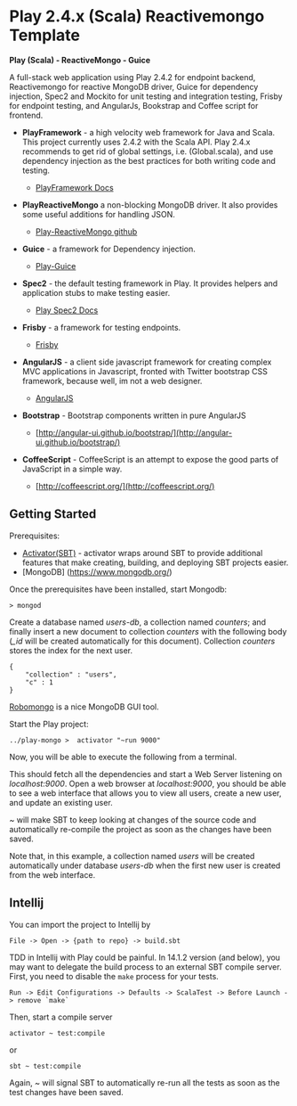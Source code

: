 Play 2.4.x (Scala) Reactivemongo Template
===========

**Play (Scala) - ReactiveMongo - Guice**

A full-stack web application using Play 2.4.2 for endpoint backend, Reactivemongo for reactive MongoDB driver, Guice
 for dependency injection, Spec2 and Mockito for unit testing and integration testing, Frisby for endpoint testing, and 
 AngularJs, Bookstrap and Coffee script for frontend.


* **PlayFramework** - a high velocity web framework for Java and Scala. This project currently uses 2.4.2 with the 
Scala API. Play 2.4.x recommends to get rid of global settings, i.e. (Global.scala), and use dependency injection as the best practices for both writing code and testing.
  * [PlayFramework Docs](http://www.playframework.com/documentation/)

* **PlayReactiveMongo**  a non-blocking MongoDB driver. It also provides some useful additions for handling JSON.
  * [Play-ReactiveMongo github](https://github.com/ReactiveMongo/Play-ReactiveMongo)
  
* **Guice** - a framework for Dependency injection.
  * [Play-Guice](http://www.typesafe.com/activator/template/play-guice)
  
* **Spec2** - the default testing framework in Play. It provides helpers and application stubs to make testing easier.
  * [Play Spec2 Docs](https://www.playframework.com/documentation/2.4.x/ScalaTestingWithSpecs2)
  
* **Frisby** - a framework for testing endpoints.
  * [Frisby](http://frisbyjs.com/)
    
* **AngularJS** - a client side javascript framework for creating complex MVC applications in Javascript, fronted with 
Twitter bootstrap CSS framework, because well, im not a web designer.
  * [AngularJS](http://angularjs.org/)

* **Bootstrap** - Bootstrap components written in pure AngularJS
  *  [http://angular-ui.github.io/bootstrap/](http://angular-ui.github.io/bootstrap/)

* **CoffeeScript** - CoffeeScript is an attempt to expose the good parts of JavaScript in a simple way.
  *  [http://coffeescript.org/](http://coffeescript.org/)



Getting Started
----------

Prerequisites:
*  [Activator(SBT)](https://www.typesafe.com/get-started) - activator wraps around SBT to provide additional features 
that make creating, building, and deploying SBT projects easier. 
*  [MongoDB] (https://www.mongodb.org/)

Once the prerequisites have been installed, start Mongodb:


    > mongod


Create a database named *users-db*, a collection named *counters*; and finally insert a new document to collection 
*counters* with the following body (*\_id* will be created automatically for this document). Collection *counters* 
stores the index for the next user. 


    {
        "collection" : "users",
        "c" : 1
    }


[Robomongo](http://robomongo.org/) is a nice MongoDB GUI tool.

Start the Play project:

    ../play-mongo >  activator "~run 9000"

Now, you will be able to execute the following from a terminal.

This should fetch all the dependencies and start a Web Server listening on *localhost:9000*. Open a web browser at 
*localhost:9000*, you should be able to see a web interface that allows you to view all users, create a new user, 
and update an existing user. 

*~* will make SBT to keep looking at changes of the source code and automatically re-compile the project as soon as the changes have 
been saved. 

Note that, in this example, a collection named *users* will be created automatically under database *users-db* when 
the first new user is created from the web interface.

## Intellij

You can import the project to Intellij by
 
    File -> Open -> {path to repo} -> build.sbt

TDD in Intellij with Play could be painful. In 14.1.2 version (and below), you may want to delegate the build process
 to an external SBT compile server.
First, you need to disable the `make` process for your tests.
       
    Run -> Edit Configurations -> Defaults -> ScalaTest -> Before Launch -> remove `make`

Then, start a compile server
    
    activator ~ test:compile
    
or

    sbt ~ test:compile

Again, *~* will signal SBT to automatically re-run all the tests as soon as the test changes have been saved.
